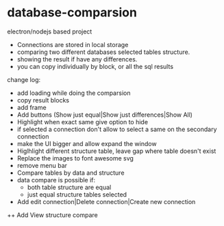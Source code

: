 # database-comparsion
electron/nodejs based project

+ Connections are stored in local storage
+ comparing two different databases selected tables structure.
+ showing the result if have any differences.
+ you can copy individually by block, or all the sql results

change log:
+ add loading while doing the comparsion
+ copy result blocks
+ add frame
+ Add buttons (Show just equal|Show just differences|Show All)
+ Highlight when exact same give option to hide
+ if selected a connection don't allow to select a same on the secondary connection
+ make the UI bigger and allow expand the window
+ Higlhlight different structure table, leave gap where table doesn't exist
+ Replace the images to font awesome svg
+ remove menu bar
+ Compare tables by data and structure
+ data compare is possible if:
	+ both table structure are equal
	+ just equal structure tables selected
+ Add edit connection|Delete connection|Create new connection

++
Add View structure compare
